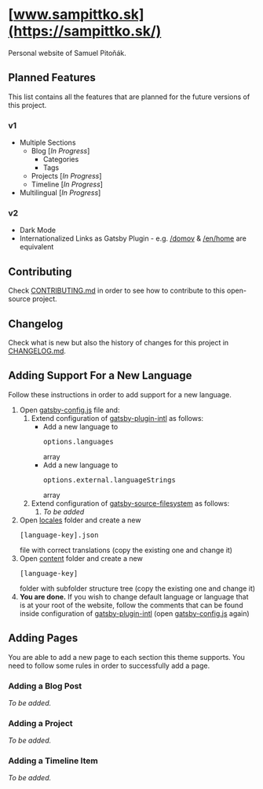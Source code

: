 # [www.sampittko.sk](https://sampittko.sk/)

Personal website of Samuel Pitoňák.

## Planned Features

This list contains all the features that are planned for the future versions of this project.

### **v1**

- Multiple Sections
  - Blog [*In Progress*]
    - Categories
    - Tags
  - Projects [*In Progress*]
  - Timeline [*In Progress*]
- Multilingual [*In Progress*]

### v2

- Dark Mode
- Internationalized Links as Gatsby Plugin - e.g. <u>/domov</u> & <u>/en/home</u> are equivalent

## Contributing

Check [CONTRIBUTING.md](https://github.com/sampittko/sampittko.sk/blob/master/CONTRIBUTING.md) in order to see how to contribute to this open-source project.

## Changelog

Check what is new but also the history of changes for this project in [CHANGELOG.md](https://github.com/sampittko/sampittko.sk/blob/master/CHANGELOG.md).

## Adding Support For a New Language

Follow these instructions in order to add support for a new language.

1. Open [gatsby-config.js](https://github.com/sampittko/sampittko.sk/blob/master/gatsby-config.js) file and:
   1. Extend configuration of <u>gatsby-plugin-intl</u> as follows:
      - Add a new language to <pre>options.languages</pre> array
      - Add a new language to <pre>options.external.languageStrings</pre> array
   2. Extend configuration of <u>gatsby-source-filesystem</u> as follows:
      1. *To be added*
2. Open [locales](https://github.com/sampittko/sampittko.sk/blob/master/src/locales/) folder and create a new <pre>[language-key].json</pre> file with correct translations (copy the existing one and change it)
3. Open [content](https://github.com/sampittko/sampittko.sk/blob/master/src/content/) folder and create a new <pre>[language-key]</pre> folder with subfolder structure tree (copy the existing one and change it)
4. **You are done.** If you wish to change default language or language that is at your root of the website, follow the comments that can be found inside configuration of <u>gatsby-plugin-intl</u> (open [gatsby-config.js](https://github.com/sampittko/sampittko.sk/blob/master/gatsby-config.js) again)

## Adding Pages

You are able to add a new page to each section this theme supports. You need to follow some rules in order to successfully add a page.

### Adding a Blog Post

_To be added._

### Adding a Project

_To be added._

### Adding a Timeline Item

_To be added._
